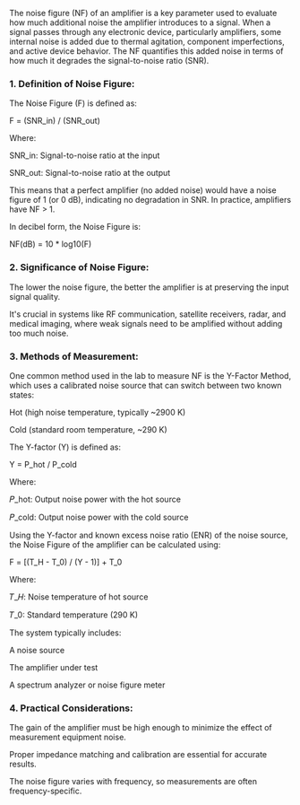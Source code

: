 The noise figure (NF) of an amplifier is a key parameter used to evaluate how much additional noise the amplifier introduces to a signal. When a signal passes through any electronic device, particularly amplifiers, some internal noise is added due to thermal agitation, component imperfections, and active device behavior. The NF quantifies this added noise in terms of how much it degrades the signal-to-noise ratio (SNR).


### 1. Definition of Noise Figure:

The Noise Figure (F) is defined as:

F = (SNR_in) / (SNR_out)

Where:

SNR_in: Signal-to-noise ratio at the input

SNR_out: Signal-to-noise ratio at the output

This means that a perfect amplifier (no added noise) would have a noise figure of 1 (or 0 dB), indicating no degradation in SNR. In practice, amplifiers have NF > 1.

In decibel form, the Noise Figure is:

NF(dB) = 10 * log10(F)


### 2. Significance of Noise Figure:

The lower the noise figure, the better the amplifier is at preserving the input signal quality.

It's crucial in systems like RF communication, satellite receivers, radar, and medical imaging, where weak signals need to be amplified without adding too much noise.


### 3. Methods of Measurement:

One common method used in the lab to measure NF is the Y-Factor Method, which uses a calibrated noise source that can switch between two known states:

Hot (high noise temperature, typically ~2900 K)

Cold (standard room temperature, ~290 K)

The Y-factor (Y) is defined as:

Y = P_hot / P_cold

Where:

𝑃_hot: Output noise power with the hot source

𝑃_cold: Output noise power with the cold source

Using the Y-factor and known excess noise ratio (ENR) of the noise source, the Noise Figure of the amplifier can be calculated using:

F = [(T_H - T_0) / (Y - 1)] + T_0

Where:

𝑇_𝐻: Noise temperature of hot source

𝑇_0: Standard temperature (290 K)

The system typically includes:

A noise source

The amplifier under test

A spectrum analyzer or noise figure meter


### 4. Practical Considerations:

The gain of the amplifier must be high enough to minimize the effect of measurement equipment noise.

Proper impedance matching and calibration are essential for accurate results.

The noise figure varies with frequency, so measurements are often frequency-specific.
